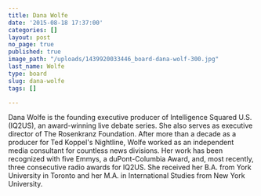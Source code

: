 ```yaml
---
title: Dana Wolfe
date: '2015-08-18 17:37:00'
categories: []
layout: post
no_page: true
published: true
image_path: "/uploads/1439920033446_board-dana-wolf-300.jpg"
last_name: Wolfe
type: board
slug: dana-wolfe
tags: []

---
```

Dana Wolfe is the founding executive producer of Intelligence Squared U.S. (IQ2US), an award-winning live debate series. She also serves as executive director of The Rosenkranz Foundation. After more than a decade as a producer for Ted Koppel's Nightline, Wolfe worked as an independent media consultant for countless news divisions. Her work has been recognized with five Emmys, a duPont-Columbia Award, and, most recently, three consecutive radio awards for IQ2US. She received her B.A. from York University in Toronto and her M.A. in International Studies from New York University.

